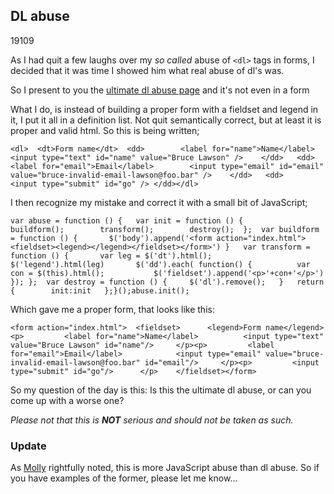 <article><h2>DL abuse</h2><time><span class="day">1</span><span class="month">9</span><span class="year">109</span></time><p>As I had quit a few laughs over my <em>so called</em> abuse of <code>&#60;dl&#62;</code> tags in forms, I decided that it was time I showed him what real abuse of dl's was.</p><p>So I present to you the <a href="http://wnas.nl/files/dl-abuse/index.html">ultimate dl abuse page</a> and it's not even in a form</p><p>What I do, is instead of building a proper form with a fieldset and legend in it, I put it all in a definition list. Not quit semantically correct, but at least it is proper and valid html. So this is being written;</p><pre><code>&#60;dl&#62;	&#60;dt&#62;Form name&#60;/dt&#62;	&#60;dd&#62;		&#60;label for="name"&#62;Name&#60;/label&#62;		&#60;input type="text" id="name" value="Bruce Lawson" /&#62;	&#60;/dd&#62;	&#60;dd&#62;		&#60;label for="email"&#62;Email&#60;/label&#62;		&#60;input type="email" id="email" value="bruce-invalid-email-lawson@foo.bar" /&#62;	&#60;/dd&#62;	&#60;dd&#62;		&#60;input type="submit" id="go" /&#62;	&#60;/dd&#62;&#60;/dl&#62;</code></pre><p>I then recognize my mistake and correct it with a  small bit of JavaScript;</p><pre><code>var abuse = function () {	var init = function () {		buildform();		transform();		destroy();	};	var buildform = function () {		$('body').append('&#60;form action="index.html"&#62;&#60;fieldset&#62;&#60;legend&#62;&#60;/legend&#62;&#60;/fieldset&#62;&#60;/form&#62;')	}	var transform = function () {		var leg = $('dt').html();		$('legend').html(leg)		$('dd').each( function() {			var con = $(this).html();			$('fieldset').append('&#60;p&#62;'+con+'&#60;/p&#62;')		});	};	var destroy = function () {		$('dl').remove();	}	return {		init:init	};}();abuse.init();</code></pre><p>Which gave me a proper form, that looks like this:</p><pre><code>&#60;form action="index.html"&#62;	&#60;fieldset&#62;		&#60;legend&#62;Form name&#60;/legend&#62;		&#60;p&#62;			&#60;label for="name"&#62;Name&#60;/label&#62;			&#60;input type="text" value="Bruce Lawson" id="name"/&#62;		&#60;/p&#62;&#60;p&#62;			&#60;label for="email"&#62;Email&#60;/label&#62;			&#60;input type="email" value="bruce-invalid-email-lawson@foo.bar" id="email"/&#62;		&#60;/p&#62;&#60;p&#62;			&#60;input type="submit" id="go"/&#62;		&#60;/p&#62;	&#60;/fieldset&#62;&#60;/form&#62;</code></pre><p>So my question of the day is this: Is this the ultimate dl abuse, or can you come up with a worse one?</p><p><em>Please not that this is <strong>NOT</strong> serious and should not be taken as such.</em></p><h3>Update</h3><p>As <a href="http://twitter.com/mollydotcom">Molly</a> rightfully noted, this is more JavaScript abuse than dl abuse. So if you have examples of the former, please let me know...</article>